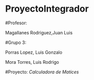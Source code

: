 # ProyectoIntegrador

#Profesor: 

Magallanes Rodriguez,Juan Luis

#Grupo 3:

Porras Lopez, Luis Gonzalo

Mora Torres, Luis Rodrigo

#Proyecto:
*_Calculadora de Matices_*
